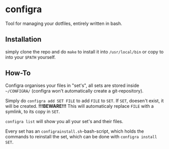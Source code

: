 # configra

Tool for managing your dotfiles, entirely written in bash.

## Installation

simply clone the repo and do `make` to install it into `/usr/local/bin`
or copy to into your `$PATH` yourself.

## How-To

Configra organises your files in "set's",
all sets are stored inside `~/CONFIGRA/` (configra won't automatically create a git-repository).

Simply do `configra add SET FILE` to add `FILE` to `SET`.
If `SET`, doesen't exist, it will be created.
**!!!BEWARE!!!** This will automaticaly replace `FILE` with a symlink, to its copy in `SET`.

`configra list` will show you all your set's and their files.

Every set has an `configrainstall.sh`-bash-script, which holds the commands to reinstall the set,
which can be done with `configra install SET`.